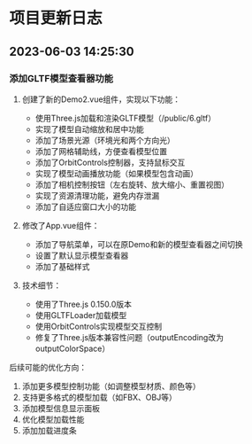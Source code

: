 # 项目更新日志

## 2023-06-03 14:25:30

### 添加GLTF模型查看器功能

1. 创建了新的Demo2.vue组件，实现以下功能：
   - 使用Three.js加载和渲染GLTF模型（/public/6.gltf）
   - 实现了模型自动缩放和居中功能
   - 添加了场景光源（环境光和两个方向光）
   - 添加了网格辅助线，方便查看模型位置
   - 添加了OrbitControls控制器，支持鼠标交互
   - 实现了模型动画播放功能（如果模型包含动画）
   - 添加了相机控制按钮（左右旋转、放大缩小、重置视图）
   - 实现了资源清理功能，避免内存泄漏
   - 添加了自适应窗口大小的功能

2. 修改了App.vue组件：
   - 添加了导航菜单，可以在原Demo和新的模型查看器之间切换
   - 设置了默认显示模型查看器
   - 添加了基础样式

3. 技术细节：
   - 使用了Three.js 0.150.0版本
   - 使用GLTFLoader加载模型
   - 使用OrbitControls实现模型交互控制
   - 修复了Three.js版本兼容性问题（outputEncoding改为outputColorSpace）

后续可能的优化方向：
1. 添加更多模型控制功能（如调整模型材质、颜色等）
2. 支持更多格式的模型加载（如FBX、OBJ等）
3. 添加模型信息显示面板
4. 优化模型加载性能
5. 添加加载进度条 